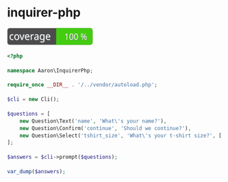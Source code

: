 # inquirer-php
![Code Coverage Badge](./coverage-badge.svg)

```php
<?php

namespace Aaron\InquirerPhp;

require_once __DIR__ . '/../vendor/autoload.php';

$cli = new Cli();

$questions = [
    new Question\Text('name', 'What\'s your name?'),
    new Question\Confirm('continue', 'Should we continue?'),
    new Question\Select('tshirt_size', 'What\'s your t-shirt size?', ['s', 'm', 'l', 'xl']),
];

$answers = $cli->prompt($questions);

var_dump($answers);
```
